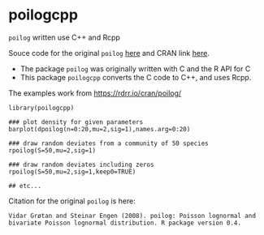 # poilogcpp

`poilog` written use C++ and Rcpp

Souce code for the original `poilog` [here](https://github.com/cran/poilog) and CRAN link [here](https://cran.r-project.org/web/packages/poilog/index.html).


* The package `poilog` was originally written with C and the R API for C
* This package `poilogcpp` converts the C code to C++, and uses Rcpp.


The examples work from https://rdrr.io/cran/poilog/

```
library(poilogcpp)

### plot density for given parameters 
barplot(dpoilog(n=0:20,mu=2,sig=1),names.arg=0:20)

### draw random deviates from a community of 50 species 
rpoilog(S=50,mu=2,sig=1)

### draw random deviates including zeros 
rpoilog(S=50,mu=2,sig=1,keep0=TRUE)

## etc...
```

Citation for the original `poilog` is here:
```
Vidar Grøtan and Steinar Engen (2008). poilog: Poisson lognormal and
bivariate Poisson lognormal distribution. R package version 0.4.
```
